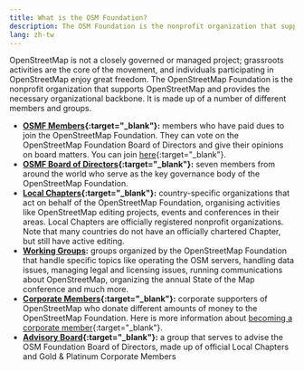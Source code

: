 ```yaml
---
title: What is the OSM Foundation?
description: The OSM Foundation is the nonprofit organization that supports OSM and provides the necessary organizational backbone
lang: zh-tw
---
```


OpenStreetMap is not a closely governed or managed project; grassroots activities are the core of the movement, and individuals participating in OpenStreetMap enjoy great freedom. The OpenStreetMap Foundation is the nonprofit organization that supports OpenStreetMap and provides the necessary organizational backbone. It is made up of a number of different members and groups.

* **[OSMF Members](https://wiki.osmfoundation.org/wiki/Membership){:target="_blank"}:** members who have paid dues to join the OpenStreetMap Foundation. They can vote on the OpenStreetMap Foundation Board of Directors and give their opinions on board matters. You can join [here](https://wiki.osmfoundation.org/wiki/Membership){:target="_blank"}.
* **[OSMF Board of Directors](https://wiki.osmfoundation.org/wiki/Officers_%26_Board){:target="_blank"}:** seven members from around the world who serve as the key governance body of the OpenStreetMap Foundation.
* **[Local Chapters](https://wiki.osmfoundation.org/wiki/Local_Chapters){:target="_blank"}:** country-specific organizations that act on behalf of the OpenStreetMap Foundation, organising activities like OpenStreetMap editing projects, events and conferences in their areas. Local Chapters are officially registered nonprofit organizations. Note that many countries do not have an officially chartered Chapter, but still have active editing.
* **[Working Groups](/about-osm-community/working-groups.md):** groups organized by the OpenStreetMap Foundation that handle specific topics like operating the OSM servers, handling data issues, managing legal and licensing issues, running communications about OpenStreetMap, organizing the annual State of the Map conference and much more.
* **[Corporate Members](https://wiki.osmfoundation.org/wiki/Corporate_Members){:target="_blank"}:** corporate supporters of OpenStreetMap who donate different amounts of money to the OpenStreetMap Foundation. Here is more information about [becoming a corporate member](https://wiki.osmfoundation.org/wiki/Join_as_a_corporate_member){:target="_blank"}.
* **[Advisory Board](https://wiki.osmfoundation.org/wiki/Advisory_Board){:target="_blank"}:** a group that serves to advise the OSM Foundation Board of Directors, made up of official Local Chapters and Gold & Platinum Corporate Members
